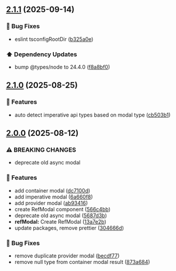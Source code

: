 ## [2.1.1](https://github.com/Paratco/async-modal/compare/2.1.0...2.1.1) (2025-09-14)

### 🐛 Bug Fixes

* eslint tsconfigRootDir ([b325a0e](https://github.com/Paratco/async-modal/commit/b325a0e62b324626bb473e02975d00cc9517be93))

### ⬆️ Dependency Updates

* bump @types/node to 24.4.0 ([f8a8bf0](https://github.com/Paratco/async-modal/commit/f8a8bf0356e59b1287166981cee2fff2aa4c1da0))

## [2.1.0](https://github.com/Paratco/async-modal/compare/2.0.0...2.1.0) (2025-08-25)

### 🚀 Features

* auto detect imperative api types based on modal type ([cb503b1](https://github.com/Paratco/async-modal/commit/cb503b11375a5f152a7d547222ccf3e08113b8ab))

## [2.0.0](https://github.com/Paratco/async-modal/compare/1.0.12...2.0.0) (2025-08-12)

### ⚠ BREAKING CHANGES

* deprecate old async modal

### 🚀 Features

* add container modal ([dc7100d](https://github.com/Paratco/async-modal/commit/dc7100db892256987c05f47c62dded5643a04a96))
* add imperative modal ([6a660f8](https://github.com/Paratco/async-modal/commit/6a660f8d8f368d4dd9bb57f8153ae1bf7f603d52))
* add provider modal ([ab93416](https://github.com/Paratco/async-modal/commit/ab93416d6cfe13a0490bec3a195b7bd42228ba39))
* create RefModal component ([566c4bb](https://github.com/Paratco/async-modal/commit/566c4bbf3103c5cd42d501f8ee87d7daba38135b))
* deprecate old async modal ([5687d3b](https://github.com/Paratco/async-modal/commit/5687d3be1c36b5222a92d7e565acb582ecf94ce6))
* **refModal:** Create RefModal ([13a7e2b](https://github.com/Paratco/async-modal/commit/13a7e2b373df74bda36d98be657ac4bb57f9ab78))
* update packages, remove prettier ([304666d](https://github.com/Paratco/async-modal/commit/304666db8ee679e96a264d790516322c63de6a48))

### 🐛 Bug Fixes

* remove duplicate provider modal ([becdf77](https://github.com/Paratco/async-modal/commit/becdf770e7d866e511ea8464f9e74e5264ba9c8f))
* remove null type from container modal result ([873a684](https://github.com/Paratco/async-modal/commit/873a68442f5f3f21388f6311d75d059fffb0b720))
